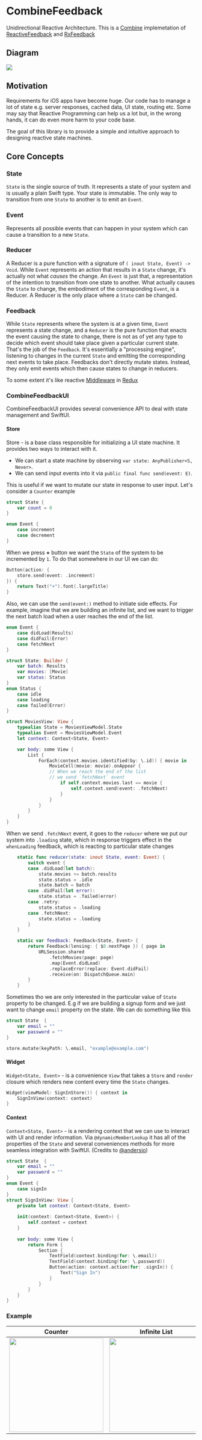 # CombineFeedback

Unidirectional Reactive Architecture. This is a [Combine](https://developer.apple.com/documentation/combine) implemetation of [ReactiveFeedback](https://github.com/Babylonpartners/ReactiveFeedback) and [RxFeedback](https://github.com/kzaher/RxFeedback)

## Diagram

![](diagrams/ReactiveFeedback.jpg)

## Motivation

Requirements for iOS apps have become huge. Our code has to manage a lot of state e.g. server responses, cached data, UI state, routing etc. Some may say that Reactive Programming can help us a lot but, in the wrong hands, it can do even more harm to your code base.

The goal of this library is to provide a simple and intuitive approach to designing reactive state machines.

## Core Concepts

### State 

`State` is the single source of truth. It represents a state of your system and is usually a plain Swift type. Your state is immutable. The only way to transition from one `State` to another is to emit an `Event`.

### Event

Represents all possible events that can happen in your system which can cause a transition to a new `State`.

### Reducer 

A Reducer is a pure function with a signature of `( inout State, Event) -> Void`. While `Event` represents an action that results in a `State` change, it's actually not what _causes_ the change. An `Event` is just that, a representation of the intention to transition from one state to another. What actually causes the `State` to change, the embodiment of the corresponding `Event`, is a Reducer. A Reducer is the only place where a `State` can be changed.

### Feedback

While `State` represents where the system is at a given time, `Event` represents a state change, and a `Reducer` is the pure function that enacts the event causing the state to change, there is not as of yet any type to decide which event should take place given a particular current state. That's the job of the `Feedback`. It's essentially a "processing engine", listening to changes in the current `State` and emitting the corresponding next events to take place. Feedbacks don't directly mutate states. Instead, they only emit events which then cause states to change in reducers.

To some extent it's like reactive [Middleware](https://redux.js.org/advanced/middleware) in [Redux](https://redux.js.org)


### CombineFeedbackUI

CombineFeedbackUI provides several convenience API to deal with state management and SwiftUI.

#### Store

Store - is a base class responsible for initializing a UI state machine. It provides two ways to interact with it. 

- We can start a state machine by observing `var state: AnyPublisher<S, Never>`. 
- We can send input events into it via `public final func send(event: E)`. 

This is useful if we want to mutate our state in response to user input. Let's consider a `Counter` example

```swift
struct State {
    var count = 0
}

enum Event {
    case increment
    case decrement
}
```
When we press **+** button we want the `State` of the system to be incremented by `1`. To do that somewhere in our UI we can do:

```swift
Button(action: {
    store.send(event: .increment)
}) {
    return Text("+").font(.largeTitle)
}
```

Also, we can use the `send(event:)` method to initiate side effects. For example, imagine that we are building an infinite list, and we want to trigger the next batch load when a user reaches the end of the list. 

```swift
enum Event {
    case didLoad(Results)
    case didFail(Error)
    case fetchNext
}

struct State: Builder {
    var batch: Results
    var movies: [Movie]
    var status: Status
}
enum Status {
    case idle
    case loading
    case failed(Error)
}

struct MoviesView: View {
    typealias State = MoviesViewModel.State
    typealias Event = MoviesViewModel.Event
    let context: Context<State, Event>

    var body: some View {
        List {
            ForEach(context.movies.identified(by: \.id)) { movie in
                MovieCell(movie: movie).onAppear {
                // When we reach the end of the list
                // we send `fetchNext` event
                    if self.context.movies.last == movie {
                        self.context.send(event: .fetchNext)
                    }
                }
            }
        }
    }
}
```
When we send `.fetchNext` event, it goes to the `reducer` where we put our system into `.loading`  state, which in response triggers effect in the `whenLoading` feedback, which is reacting to particular state changes

```swift
    static func reducer(state: inout State, event: Event) {
        switch event {
        case .didLoad(let batch):
            state.movies += batch.results
            state.status = .idle
            state.batch = batch
        case .didFail(let error):
            state.status = .failed(error)
        case .retry:
            state.status = .loading
        case .fetchNext:
            state.status = .loading
        }
    }

    static var feedback: Feedback<State, Event> {
        return Feedback(lensing: { $0.nextPage }) { page in
            URLSession.shared
                .fetchMovies(page: page)
                .map(Event.didLoad)
                .replaceError(replace: Event.didFail)
                .receive(on: DispatchQueue.main)
        }
    }
```

Sometimes tho we are only interested in the particular value of `State ` property to be changed. E.g if we are building a signup form and we just want to change `email` property on the state. We can do something like this

```swift
struct State  {
    var email = ""
    var password = ""
}

store.mutate(keyPath: \.email, "example@example.com")
```

#### Widget

`Widget<State, Event>` - is a convenience `View` that takes a `Store` and  `render` closure which renders new content every time the `State` changes.


```swift
Widget(viewModel: SignInStore()) { context in
    SignInView(context: context)
}
```

#### Context

`Context<State, Event>` - is a rendering context that we can use to interact with UI and render information. Via  `@dynamicMemberLookup` it has all of the properties of the `State` and several conveniences methods for more seamless integration with SwiftUI. (Credits to [@andersio](https://github.com/andersio))

```swift
struct State  {
    var email = ""
    var password = ""
}
enum Event {
	case signIn
}
struct SignInView: View {
    private let context: Context<State, Event>
    
    init(context: Context<State, Event>) {
        self.context = context
    }
    
    var body: some View {
        return Form {
            Section {
                TextField(context.binding(for: \.email))
                TextField(context.binding(for: \.password))
                Button(action: context.action(for: .signIn)) {
                    Text("Sign In")
                }
            }
        }
    }
}
```

### Example

| Counter | Infinite List | SignIn Form | Traffic Light |
| --- | --- | --- | --- |
|<img src="diagrams/counter.gif" width="250"/> | <img src="diagrams/movies.gif" width="250"/> | <img src="diagrams/signin.png" width="250"/> | <img src="diagrams/traffic_light.gif" width="250"/> 

